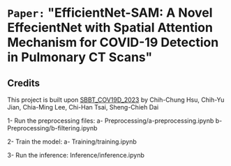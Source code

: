 # `Paper:` "EfficientNet-SAM: A Novel EffecientNet with Spatial Attention Mechanism for COVID-19 Detection in Pulmonary CT Scans"

## Credits

This project is built upon [SBBT_COV19D_2023](https://github.com/jesse1029/SBBT_COV19D_2023) by Chih-Chung Hsu, Chih-Yu Jian, Chia-Ming Lee, Chi-Han Tsai, Sheng-Chieh Dai

1- Run the preprocessing files:
a- Preprocessing/a-preprocessing.ipynb
b- Preprocessing/b-filtering.ipynb

2- Train the model:
a- Training/training.ipynb

3- Run the inference:
Inference/inference.ipynb
